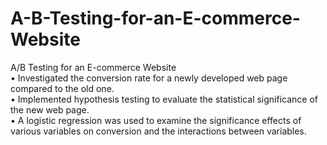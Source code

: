 # A-B-Testing-for-an-E-commerce-Website
A/B Testing for an E-commerce Website                     
• Investigated the conversion rate for a newly developed web page compared to the old one.            
• Implemented hypothesis testing to evaluate the statistical significance of the new web page.                   
• A logistic regression was used to examine the significance effects of various variables on conversion and the interactions between variables.                 
